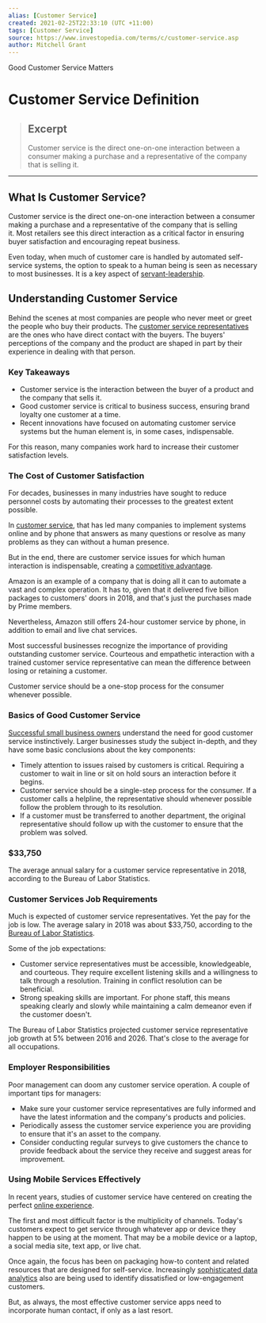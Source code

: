 ```yaml
---
alias: [Customer Service]
created: 2021-02-25T22:33:10 (UTC +11:00)
tags: [Customer Service]
source: https://www.investopedia.com/terms/c/customer-service.asp
author: Mitchell Grant
---
```

Good Customer Service Matters
# Customer Service Definition

> ## Excerpt
> Customer service is the direct one-on-one interaction between a consumer making a purchase and a representative of the company that is selling it.

---
## What Is Customer Service?

Customer service is the direct one-on-one interaction between a consumer making a purchase and a representative of the company that is selling it. Most retailers see this direct interaction as a critical factor in ensuring buyer satisfaction and encouraging repeat business.

Even today, when much of customer care is handled by automated self-service systems, the option to speak to a human being is seen as necessary to most businesses. It is a key aspect of [servant-leadership](https://www.investopedia.com/terms/s/servant-leadership.asp).

## Understanding Customer Service

Behind the scenes at most companies are people who never meet or greet the people who buy their products. The [customer service representatives](https://www.investopedia.com/articles/financial-advisors/110315/considering-career-client-service-associate.asp) are the ones who have direct contact with the buyers. The buyers' perceptions of the company and the product are shaped in part by their experience in dealing with that person.

### Key Takeaways

-   Customer service is the interaction between the buyer of a product and the company that sells it.
-   Good customer service is critical to business success, ensuring brand loyalty one customer at a time.
-   Recent innovations have focused on automating customer service systems but the human element is, in some cases, indispensable.

For this reason, many companies work hard to increase their customer satisfaction levels.

### The Cost of Customer Satisfaction

For decades, businesses in many industries have sought to reduce personnel costs by automating their processes to the greatest extent possible.

In [customer service](https://www.investopedia.com/articles/financialcareers/07/multi-service.asp), that has led many companies to implement systems online and by phone that answers as many questions or resolve as many problems as they can without a human presence.

But in the end, there are customer service issues for which human interaction is indispensable, creating a [competitive advantage](https://www.investopedia.com/terms/c/competitive_advantage.asp).

Amazon is an example of a company that is doing all it can to automate a vast and complex operation. It has to, given that it delivered five billion packages to customers' doors in 2018, and that's just the purchases made by Prime members.

Nevertheless, Amazon still offers 24-hour customer service by phone, in addition to email and live chat services.

Most successful businesses recognize the importance of providing outstanding customer service. Courteous and empathetic interaction with a trained customer service representative can mean the difference between losing or retaining a customer.

Customer service should be a one-stop process for the consumer whenever possible.

### Basics of Good Customer Service

[Successful small business owners](https://www.investopedia.com/articles/pf/08/make-money-in-business.asp) understand the need for good customer service instinctively. Larger businesses study the subject in-depth, and they have some basic conclusions about the key components:

-   Timely attention to issues raised by customers is critical. Requiring a customer to wait in line or sit on hold sours an interaction before it begins.
-   Customer service should be a single-step process for the consumer. If a customer calls a helpline, the representative should whenever possible follow the problem through to its resolution.
-   If a customer must be transferred to another department, the original representative should follow up with the customer to ensure that the problem was solved.

### $33,750

The average annual salary for a customer service representative in 2018, according to the Bureau of Labor Statistics.

### Customer Services Job Requirements

Much is expected of customer service representatives. Yet the pay for the job is low. The average salary in 2018 was about $33,750, according to the [Bureau of Labor Statistics](https://www.investopedia.com/articles/04/092204.asp).

Some of the job expectations:

-   Customer service representatives must be accessible, knowledgeable, and courteous. They require excellent listening skills and a willingness to talk through a resolution. Training in conflict resolution can be beneficial.
-   Strong speaking skills are important. For phone staff, this means speaking clearly and slowly while maintaining a calm demeanor even if the customer doesn't.

The Bureau of Labor Statistics projected customer service representative job growth at 5% between 2016 and 2026. That's close to the average for all occupations.

### Employer Responsibilities

Poor management can doom any customer service operation. A couple of important tips for managers:

-   Make sure your customer service representatives are fully informed and have the latest information and the company's products and policies.
-   Periodically assess the customer service experience you are providing to ensure that it's an asset to the company.
-   Consider conducting regular surveys to give customers the chance to provide feedback about the service they receive and suggest areas for improvement.

### Using Mobile Services Effectively

In recent years, studies of customer service have centered on creating the perfect [online experience](https://www.investopedia.com/articles/pf/11/benefits-and-drawbacks-of-internet-banks.asp).

The first and most difficult factor is the multiplicity of channels. Today's customers expect to get service through whatever app or device they happen to be using at the moment. That may be a mobile device or a laptop, a social media site, text app, or live chat.

Once again, the focus has been on packaging how-to content and related resources that are designed for self-service. Increasingly [sophisticated data analytics](https://www.investopedia.com/terms/p/pareto-analysis.asp) also are being used to identify dissatisfied or low-engagement customers.

But, as always, the most effective customer service apps need to incorporate human contact, if only as a last resort.
